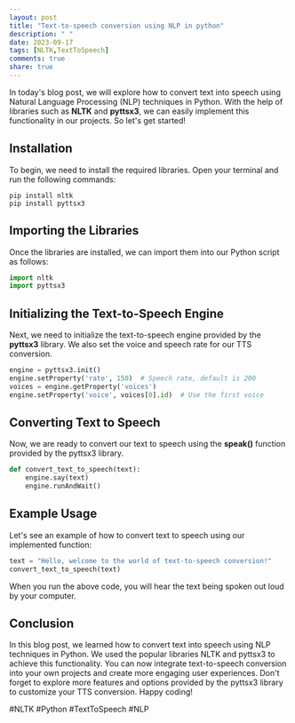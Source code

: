 ```yaml
---
layout: post
title: "Text-to-speech conversion using NLP in python"
description: " "
date: 2023-09-17
tags: [NLTK,TextToSpeech]
comments: true
share: true
---
```


In today's blog post, we will explore how to convert text into speech using Natural Language Processing (NLP) techniques in Python. With the help of libraries such as **NLTK** and **pyttsx3**, we can easily implement this functionality in our projects. So let's get started!

## Installation
To begin, we need to install the required libraries. Open your terminal and run the following commands:

```
pip install nltk
pip install pyttsx3
```

## Importing the Libraries
Once the libraries are installed, we can import them into our Python script as follows:

```python
import nltk
import pyttsx3
```

## Initializing the Text-to-Speech Engine
Next, we need to initialize the text-to-speech engine provided by the **pyttsx3** library. We also set the voice and speech rate for our TTS conversion. 

```python
engine = pyttsx3.init()
engine.setProperty('rate', 150)  # Speech rate, default is 200
voices = engine.getProperty('voices')
engine.setProperty('voice', voices[0].id)  # Use the first voice
```

## Converting Text to Speech
Now, we are ready to convert our text to speech using the **speak()** function provided by the pyttsx3 library.

```python
def convert_text_to_speech(text):
    engine.say(text)
    engine.runAndWait()
```

## Example Usage
Let's see an example of how to convert text to speech using our implemented function:

```python
text = "Hello, welcome to the world of text-to-speech conversion!"
convert_text_to_speech(text)
```

When you run the above code, you will hear the text being spoken out loud by your computer.

## Conclusion
In this blog post, we learned how to convert text into speech using NLP techniques in Python. We used the popular libraries NLTK and pyttsx3 to achieve this functionality. You can now integrate text-to-speech conversion into your own projects and create more engaging user experiences. Don't forget to explore more features and options provided by the pyttsx3 library to customize your TTS conversion. Happy coding!

#NLTK #Python #TextToSpeech #NLP